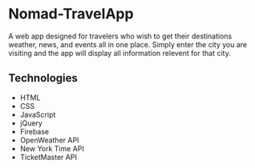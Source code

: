# Nomad-TravelApp

A web app designed for travelers who wish to get their destinations weather, news, and events all in one place. Simply enter the city you are visiting and the app will display all information relevent for that city.

## Technologies 
- HTML 
- CSS 
- JavaScript 
- jQuery 
- Firebase 
- OpenWeather API 
- New York Time API 
- TicketMaster API
